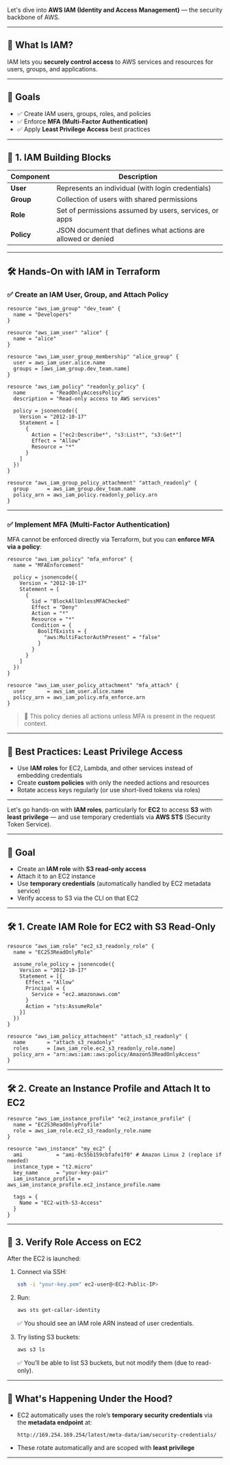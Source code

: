 Let's dive into **AWS IAM (Identity and Access Management)** — the security backbone of AWS.

---

## 🔐 What Is IAM?

IAM lets you **securely control access** to AWS services and resources for users, groups, and applications.

---

## 🎯 Goals

- ✅ Create IAM users, groups, roles, and policies
- ✅ Enforce **MFA (Multi-Factor Authentication)**
- ✅ Apply **Least Privilege Access** best practices

---

## 🧱 1. IAM Building Blocks

| Component | Description |
|----------|-------------|
| **User** | Represents an individual (with login credentials) |
| **Group** | Collection of users with shared permissions |
| **Role** | Set of permissions assumed by users, services, or apps |
| **Policy** | JSON document that defines what actions are allowed or denied |

---

## 🛠️ Hands-On with IAM in Terraform

### ✅ Create an IAM User, Group, and Attach Policy

```hcl
resource "aws_iam_group" "dev_team" {
  name = "Developers"
}

resource "aws_iam_user" "alice" {
  name = "alice"
}

resource "aws_iam_user_group_membership" "alice_group" {
  user = aws_iam_user.alice.name
  groups = [aws_iam_group.dev_team.name]
}

resource "aws_iam_policy" "readonly_policy" {
  name        = "ReadOnlyAccessPolicy"
  description = "Read-only access to AWS services"

  policy = jsonencode({
    Version = "2012-10-17"
    Statement = [
      {
        Action = ["ec2:Describe*", "s3:List*", "s3:Get*"]
        Effect = "Allow"
        Resource = "*"
      }
    ]
  })
}

resource "aws_iam_group_policy_attachment" "attach_readonly" {
  group      = aws_iam_group.dev_team.name
  policy_arn = aws_iam_policy.readonly_policy.arn
}
```

---

### ✅ Implement MFA (Multi-Factor Authentication)

MFA cannot be enforced directly via Terraform, but you can **enforce MFA via a policy**:

```hcl
resource "aws_iam_policy" "mfa_enforce" {
  name = "MFAEnforcement"

  policy = jsonencode({
    Version = "2012-10-17"
    Statement = [
      {
        Sid = "BlockAllUnlessMFAChecked"
        Effect = "Deny"
        Action = "*"
        Resource = "*"
        Condition = {
          BoolIfExists = {
            "aws:MultiFactorAuthPresent" = "false"
          }
        }
      }
    ]
  })
}

resource "aws_iam_user_policy_attachment" "mfa_attach" {
  user       = aws_iam_user.alice.name
  policy_arn = aws_iam_policy.mfa_enforce.arn
}
```

> 🧠 This policy denies all actions unless MFA is present in the request context.

---

## 🔐 Best Practices: Least Privilege Access

- Use **IAM roles** for EC2, Lambda, and other services instead of embedding credentials
- Create **custom policies** with only the needed actions and resources
- Rotate access keys regularly (or use short-lived tokens via roles)

---

Let's go hands-on with **IAM roles**, particularly for **EC2** to access **S3** with **least privilege** — and use temporary credentials via **AWS STS** (Security Token Service).

---

## 🎯 Goal

- Create an **IAM role** with **S3 read-only access**
- Attach it to an EC2 instance
- Use **temporary credentials** (automatically handled by EC2 metadata service)
- Verify access to S3 via the CLI on that EC2

---

## 🛠️ 1. Create IAM Role for EC2 with S3 Read-Only

```hcl
resource "aws_iam_role" "ec2_s3_readonly_role" {
  name = "EC2S3ReadOnlyRole"

  assume_role_policy = jsonencode({
    Version = "2012-10-17"
    Statement = [{
      Effect = "Allow"
      Principal = {
        Service = "ec2.amazonaws.com"
      }
      Action = "sts:AssumeRole"
    }]
  })
}

resource "aws_iam_policy_attachment" "attach_s3_readonly" {
  name       = "attach_s3_readonly"
  roles      = [aws_iam_role.ec2_s3_readonly_role.name]
  policy_arn = "arn:aws:iam::aws:policy/AmazonS3ReadOnlyAccess"
}
```

---

## 🛠️ 2. Create an Instance Profile and Attach It to EC2

```hcl
resource "aws_iam_instance_profile" "ec2_instance_profile" {
  name = "EC2S3ReadOnlyProfile"
  role = aws_iam_role.ec2_s3_readonly_role.name
}

resource "aws_instance" "my_ec2" {
  ami           = "ami-0c55b159cbfafe1f0" # Amazon Linux 2 (replace if needed)
  instance_type = "t2.micro"
  key_name      = "your-key-pair"
  iam_instance_profile = aws_iam_instance_profile.ec2_instance_profile.name

  tags = {
    Name = "EC2-with-S3-Access"
  }
}
```

---

## 🧪 3. Verify Role Access on EC2

After the EC2 is launched:

1. Connect via SSH:
   ```bash
   ssh -i "your-key.pem" ec2-user@<EC2-Public-IP>
   ```

2. Run:
   ```bash
   aws sts get-caller-identity
   ```

   ✅ You should see an IAM role ARN instead of user credentials.

3. Try listing S3 buckets:
   ```bash
   aws s3 ls
   ```

   ✅ You’ll be able to list S3 buckets, but not modify them (due to read-only).

---

## 🔐 What's Happening Under the Hood?

- EC2 automatically uses the role’s **temporary security credentials** via the **metadata endpoint** at:
  ```
  http://169.254.169.254/latest/meta-data/iam/security-credentials/
  ```
- These rotate automatically and are scoped with **least privilege**

---

